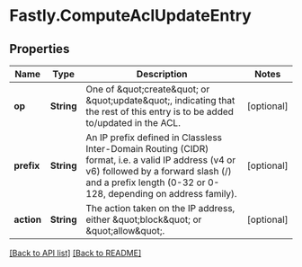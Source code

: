 # Fastly.ComputeAclUpdateEntry

## Properties

Name | Type | Description | Notes
------------ | ------------- | ------------- | -------------
**op** | **String** | One of \&quot;create\&quot; or \&quot;update\&quot;, indicating that the rest of this entry is to be added to/updated in the ACL. | [optional] 
**prefix** | **String** | An IP prefix defined in Classless Inter-Domain Routing (CIDR) format, i.e. a valid IP address (v4 or v6) followed by a forward slash (/) and a prefix length (0-32 or 0-128, depending on address family). | [optional] 
**action** | **String** | The action taken on the IP address, either \&quot;block\&quot; or \&quot;allow\&quot;. | [optional] 


[[Back to API list]](../../README.md#endpoints) [[Back to README]](../../README.md)
